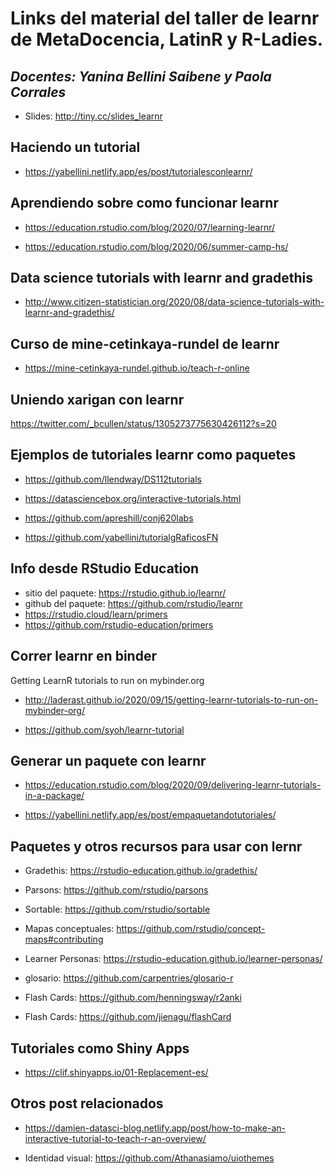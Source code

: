 # Links del material del taller de learnr de MetaDocencia, LatinR y R-Ladies.

## _Docentes: Yanina Bellini Saibene y Paola Corrales_

* Slides: http://tiny.cc/slides_learnr

## Haciendo un tutorial

* https://yabellini.netlify.app/es/post/tutorialesconlearnr/

## Aprendiendo sobre como funcionar learnr

* https://education.rstudio.com/blog/2020/07/learning-learnr/

* https://education.rstudio.com/blog/2020/06/summer-camp-hs/

## Data science tutorials with learnr and gradethis

* http://www.citizen-statistician.org/2020/08/data-science-tutorials-with-learnr-and-gradethis/

## Curso de mine-cetinkaya-rundel de learnr

* https://mine-cetinkaya-rundel.github.io/teach-r-online

## Uniendo xarigan con learnr

https://twitter.com/_bcullen/status/1305273775630426112?s=20

## Ejemplos de tutoriales learnr como paquetes

* https://github.com/llendway/DS112tutorials

* https://datasciencebox.org/interactive-tutorials.html

* https://github.com/apreshill/conj620labs

* https://github.com/yabellini/tutorialgRaficosFN

## Info desde RStudio Education

* sitio del paquete: https://rstudio.github.io/learnr/
* github del paquete: https://github.com/rstudio/learnr
* https://rstudio.cloud/learn/primers
* https://github.com/rstudio-education/primers

## Correr learnr en binder

Getting LearnR tutorials to run on mybinder.org

* http://laderast.github.io/2020/09/15/getting-learnr-tutorials-to-run-on-mybinder-org/

* https://github.com/syoh/learnr-tutorial


## Generar un paquete con learnr

* https://education.rstudio.com/blog/2020/09/delivering-learnr-tutorials-in-a-package/

* https://yabellini.netlify.app/es/post/empaquetandotutoriales/


## Paquetes y otros recursos para usar con lernr

* Gradethis: https://rstudio-education.github.io/gradethis/

* Parsons: https://github.com/rstudio/parsons

* Sortable: https://github.com/rstudio/sortable

* Mapas conceptuales: https://github.com/rstudio/concept-maps#contributing

* Learner Personas: https://rstudio-education.github.io/learner-personas/

* glosario: https://github.com/carpentries/glosario-r

* Flash Cards: https://github.com/henningsway/r2anki

* Flash Cards: https://github.com/jienagu/flashCard

## Tutoriales como Shiny Apps

* https://clif.shinyapps.io/01-Replacement-es/

## Otros post relacionados

* https://damien-datasci-blog.netlify.app/post/how-to-make-an-interactive-tutorial-to-teach-r-an-overview/

* Identidad visual: https://github.com/Athanasiamo/uiothemes
